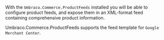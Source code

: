 With the `Umbraco.Commerce.ProductFeeds` installed you will be able to configure product feeds, and expose them in an XML-format feed containing comprehensive product information.

Umbraco.Commerce.ProductFeeds supports the feed template for `Google Merchant Center`.

